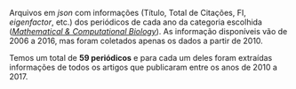 Arquivos em *json* com informações (Título, Total de Citações, FI, *eigenfactor*, etc.) dos periódicos de cada ano da categoria escolhida ([*Mathematical & Computational Biology*](http://jcr-incites-thomsonreuters.ez91.periodicos.capes.gov.br/JCRCategoryProfileAction.action?year=2016&categoryName=MATHEMATICAL%20%26%20COMPUTATIONAL%20BIOLOGY&edition=SCIE&category=MC)). As informação disponíveis vão de 2006 a 2016, mas foram coletados apenas os dados a partir de 2010. 

Temos um total de **59 periódicos** e para cada um deles foram extraídas informações de todos os artigos que publicaram entre os anos de 2010 a 2017. 
